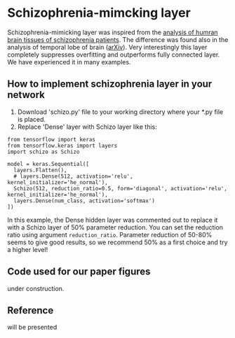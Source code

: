# Schizophrenia-mimcking layer
Schizophrenia-mimicking layer was inspired from the [analysis of humran brain tissues of schizophrenia patients](https://www.nature.com/articles/s41398-019-0427-4). The difference was found also in the analysis of temporal lobe of brain ([arXiv](https://arxiv.org/abs/2007.00212)). Very interestingly this layer completely suppresses overfitting and outperforms fully connected layer. We have experienced it in many examples.

## How to implement schizophrenia layer in your network
1. Download 'schizo.py' file to your working directory where your *.py file is placed.
2. Replace 'Dense' layer with Schizo layer like this: 
```
from tensorflow import keras
from tensorflow.keras import layers
import schizo as Schizo

model = keras.Sequential([
  layers.Flatten(),
  # layers.Dense(512, activation='relu', kernel_initializer='he_normal'),
  Schizo(512, reduction_ratio=0.5, form='diagonal', activation='relu', kernel_initializer='he_normal'),
  layers.Dense(num_class, activation='softmax')
])
```
In this example, the Dense hidden layer was commented out to replace it with a Schizo layer of 50% parameter reduction. You can set the reduction ratio using argument `reduction_ratio`. Parameter reduction of 50-80% seems to give good results, so we recommend 50% as a first choice and try a higher level! 

## Code used for our paper figures
under construction.

## Reference
will be presented
